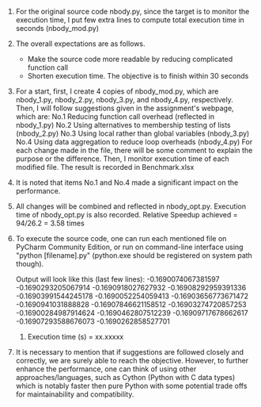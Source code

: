 1. For the original source code nbody.py, since the target is to monitor the execution time,
   I put few extra lines to compute total execution time in seconds (nbody_mod.py)

2. The overall expectations are as follows.
    - Make the source code more readable by reducing complicated function call
    - Shorten execution time. The objective is to finish within 30 seconds

3. For a start, first, I create 4 copies of nbody_mod.py, which are
   nbody_1.py, nbody_2.py, nbody_3.py, and nbody_4.py, respectively.
   Then, I will follow suggestions given in the assignment's webpage, which are:
    No.1 Reducing function call overhead (reflected in nbody_1.py)
    No.2 Using alternatives to membership testing of lists (nbody_2.py)
    No.3 Using local rather than global variables (nbody_3.py)
    No.4 Using data aggregation to reduce loop overheads (nbody_4.py)
   For each change made in the file, there will be some comment to explain the purpose or the difference.
   Then, I monitor execution time of each modified file. The result is recorded in Benchmark.xlsx

4. It is noted that items No.1 and No.4 made a significant impact on the performance.

5. All changes will be combined and reflected in nbody_opt.py. Execution time of nbody_opt.py is also recorded.
   Relative Speedup achieved = 94/26.2 = 3.58 times

6. To execute the source code, one can run each mentioned file on PyCharm Community Edition,
   or run on command-line interface using "python [filename].py"
   (python.exe should be registered on system path though).

   Output will look like this (last few lines):
    -0.1690074067381597
    -0.1690293205067914
    -0.1690918027627932
    -0.16908292959391336
    -0.16903991544245178
    -0.1690052254059413
    -0.16903656773671472
    -0.1690941031888828
    -0.16907846621158512
    -0.16903274720857253
    -0.16900284987914624
    -0.1690462807512239
    -0.16909717678662617
    -0.16907293588676073
    -0.1690262858527701
    1. Execution time (s) = xx.xxxxx

7. It is necessary to mention that if suggestions are followed closely and correctly,
   we are surely able to reach the objective.
   However, to further enhance the performance, one can think of using other approaches/languages,
   such as Cython (Python with C data types) which is notably faster then pure Python with some
   potential trade offs for maintainability and compatibility.
